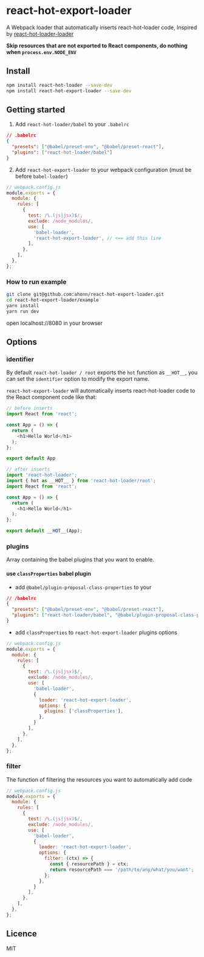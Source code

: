 # react-hot-export-loader

A Webpack loader that automatically inserts react-hot-loader code, Inspired by [react-hot-loader-loader](https://github.com/NoamELB/react-hot-loader-loader)

**Skip resources that are not exported to React components, do nothing when `process.env.NODE_ENV`**

## Install

```bash
npm install react-hot-loader --save-dev
npm install react-hot-export-loader --save-dev
```

## Getting started

1. Add `react-hot-loader/babel` to your `.babelrc`

```json
// .babelrc
{
  "presets": ["@babel/preset-env", "@babel/preset-react"],
  "plugins": ["react-hot-loader/babel"]
}
```

2. Add `react-hot-export-loader` to your webpack configuration (must be before `babel-loader`)

```js
// webpack.config.js
module.exports = {
  module: {
    rules: [
      {
        test: /\.(js|jsx)$/,
        exclude: /node_modules/,
        use: [
          'babel-loader',
          'react-hot-export-loader', // <== add this line
        ],
      },
    ],
  },
};
```

### How to run example
```bash
git clone git@github.com:ahonn/react-hot-export-loader.git
cd react-hot-export-loader/example
yarn install
yarn run dev
```

open localhost://8080 in your browser

## Options

### identifier

By default `react-hot-loader / root` exports the `hot` function as `__HOT__`, you can set the `identifier` option to modify the export name.

`react-hot-export-loader` will automatically inserts react-hot-loader code to the React component code like that:

```js
// before inserts
import React from 'react';

const App = () => {
  return (
    <h1>Hello World</h1>
  );
};

export default App

// after inserts
import 'react-hot-loader';
import { hot as __HOT__ } from 'react-hot-loader/root';
import React from 'react';

const App = () => {
  return (
    <h1>Hello World</h1>
  );
};

export default __HOT__(App);
```

### plugins
Array containing the babel plugins that you want to enable.

#### use `classProperties` babel plugin
- add `@babel/plugin-proposal-class-properties` to your

```json
// /babelrc
{
  "presets": ["@babel/preset-env", "@babel/preset-react"],
  "plugins": ["react-hot-loader/babel", "@babel/plugin-proposal-class-properties"]
}
```

- add `classProperties` to `react-hot-export-loader` plugins options

```js
// webpack.config.js
module.exports = {
  module: {
    rules: [
      {
        test: /\.(js|jsx)$/,
        exclude: /node_modules/,
        use: [
          'babel-loader',
          {
            loader: 'react-hot-export-loader',
            options: {
              plugins: ['classProperties'],
            },
          }
        ],
      },
    ],
  },
};
```

### filter
The function of filtering the resources you want to automatically add code

```js
// webpack.config.js
module.exports = {
  module: {
    rules: [
      {
        test: /\.(js|jsx)$/,
        exclude: /node_modules/,
        use: [
          'babel-loader',
          {
            loader: 'react-hot-export-loader',
            options: {
              filter: (ctx) => {
                const { resourcePath } = ctx;
                return resourcePath === '/path/to/any/what/you/want';
              };
            },
          }
        ],
      },
    ],
  },
};
```

## Licence
MIT
